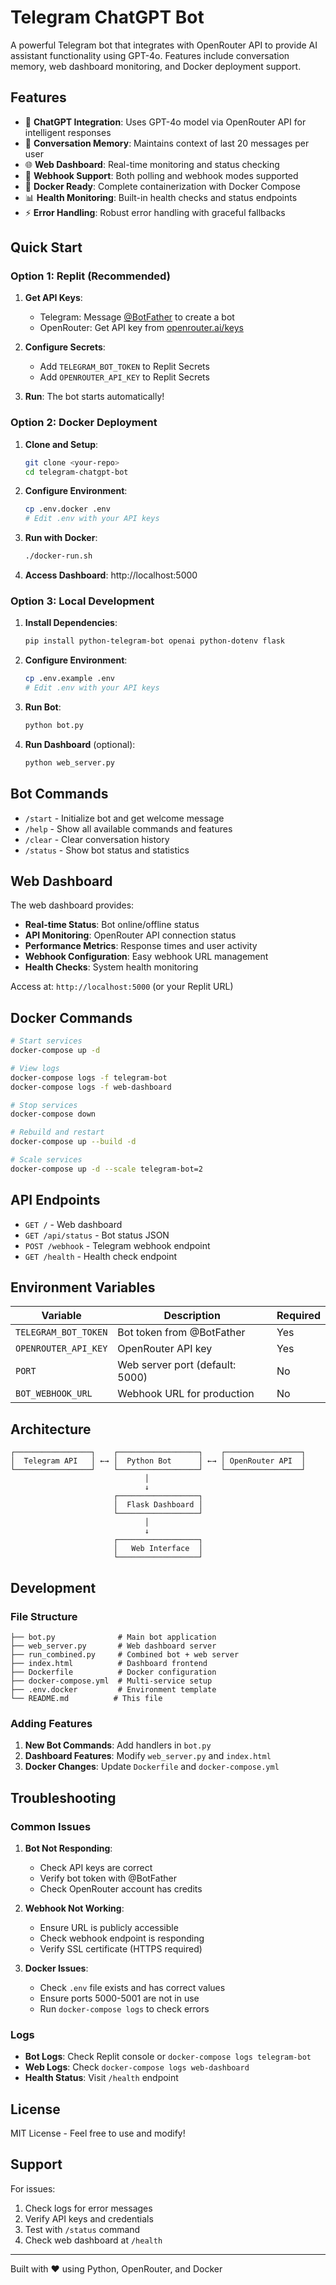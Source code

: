 # Telegram ChatGPT Bot

A powerful Telegram bot that integrates with OpenRouter API to provide AI assistant functionality using GPT-4o. Features include conversation memory, web dashboard monitoring, and Docker deployment support.

## Features

- 🤖 **ChatGPT Integration**: Uses GPT-4o model via OpenRouter API for intelligent responses
- 💬 **Conversation Memory**: Maintains context of last 20 messages per user
- 🌐 **Web Dashboard**: Real-time monitoring and status checking
- 🔄 **Webhook Support**: Both polling and webhook modes supported
- 🐳 **Docker Ready**: Complete containerization with Docker Compose
- 📊 **Health Monitoring**: Built-in health checks and status endpoints
- ⚡ **Error Handling**: Robust error handling with graceful fallbacks

## Quick Start

### Option 1: Replit (Recommended)

1. **Get API Keys**:
   - Telegram: Message [@BotFather](https://t.me/botfather) to create a bot
   - OpenRouter: Get API key from [openrouter.ai/keys](https://openrouter.ai/keys)

2. **Configure Secrets**:
   - Add `TELEGRAM_BOT_TOKEN` to Replit Secrets
   - Add `OPENROUTER_API_KEY` to Replit Secrets

3. **Run**: The bot starts automatically!

### Option 2: Docker Deployment

1. **Clone and Setup**:
   ```bash
   git clone <your-repo>
   cd telegram-chatgpt-bot
   ```

2. **Configure Environment**:
   ```bash
   cp .env.docker .env
   # Edit .env with your API keys
   ```

3. **Run with Docker**:
   ```bash
   ./docker-run.sh
   ```

4. **Access Dashboard**: http://localhost:5000

### Option 3: Local Development

1. **Install Dependencies**:
   ```bash
   pip install python-telegram-bot openai python-dotenv flask
   ```

2. **Configure Environment**:
   ```bash
   cp .env.example .env
   # Edit .env with your API keys
   ```

3. **Run Bot**:
   ```bash
   python bot.py
   ```

4. **Run Dashboard** (optional):
   ```bash
   python web_server.py
   ```

## Bot Commands

- `/start` - Initialize bot and get welcome message
- `/help` - Show all available commands and features
- `/clear` - Clear conversation history
- `/status` - Show bot status and statistics

## Web Dashboard

The web dashboard provides:

- **Real-time Status**: Bot online/offline status
- **API Monitoring**: OpenRouter API connection status
- **Performance Metrics**: Response times and user activity
- **Webhook Configuration**: Easy webhook URL management
- **Health Checks**: System health monitoring

Access at: `http://localhost:5000` (or your Replit URL)

## Docker Commands

```bash
# Start services
docker-compose up -d

# View logs
docker-compose logs -f telegram-bot
docker-compose logs -f web-dashboard

# Stop services
docker-compose down

# Rebuild and restart
docker-compose up --build -d

# Scale services
docker-compose up -d --scale telegram-bot=2
```

## API Endpoints

- `GET /` - Web dashboard
- `GET /api/status` - Bot status JSON
- `POST /webhook` - Telegram webhook endpoint
- `GET /health` - Health check endpoint

## Environment Variables

| Variable | Description | Required |
|----------|-------------|----------|
| `TELEGRAM_BOT_TOKEN` | Bot token from @BotFather | Yes |
| `OPENROUTER_API_KEY` | OpenRouter API key | Yes |
| `PORT` | Web server port (default: 5000) | No |
| `BOT_WEBHOOK_URL` | Webhook URL for production | No |

## Architecture

```
┌─────────────────┐    ┌──────────────────┐    ┌─────────────────┐
│  Telegram API   │ ←→ │  Python Bot      │ ←→ │ OpenRouter API  │
└─────────────────┘    └──────────────────┘    └─────────────────┘
                              │
                              ↓
                       ┌──────────────────┐
                       │  Flask Dashboard │
                       └──────────────────┘
                              │
                              ↓
                       ┌──────────────────┐
                       │   Web Interface  │
                       └──────────────────┘
```

## Development

### File Structure

```
├── bot.py              # Main bot application
├── web_server.py       # Web dashboard server
├── run_combined.py     # Combined bot + web server
├── index.html          # Dashboard frontend
├── Dockerfile          # Docker configuration
├── docker-compose.yml  # Multi-service setup
├── .env.docker         # Environment template
└── README.md          # This file
```

### Adding Features

1. **New Bot Commands**: Add handlers in `bot.py`
2. **Dashboard Features**: Modify `web_server.py` and `index.html`
3. **Docker Changes**: Update `Dockerfile` and `docker-compose.yml`

## Troubleshooting

### Common Issues

1. **Bot Not Responding**:
   - Check API keys are correct
   - Verify bot token with @BotFather
   - Check OpenRouter account has credits

2. **Webhook Not Working**:
   - Ensure URL is publicly accessible
   - Check webhook endpoint is responding
   - Verify SSL certificate (HTTPS required)

3. **Docker Issues**:
   - Check `.env` file exists and has correct values
   - Ensure ports 5000-5001 are not in use
   - Run `docker-compose logs` to check errors

### Logs

- **Bot Logs**: Check Replit console or `docker-compose logs telegram-bot`
- **Web Logs**: Check `docker-compose logs web-dashboard`
- **Health Status**: Visit `/health` endpoint

## License

MIT License - Feel free to use and modify!

## Support

For issues:
1. Check logs for error messages
2. Verify API keys and credentials
3. Test with `/status` command
4. Check web dashboard at `/health`

---

Built with ❤️ using Python, OpenRouter, and Docker